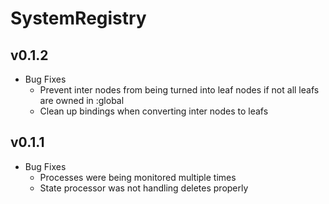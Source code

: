 # SystemRegistry

## v0.1.2
  * Bug Fixes
    * Prevent inter nodes from being turned into leaf nodes if not all leafs are owned in :global
    * Clean up bindings when converting inter nodes to leafs
## v0.1.1
  * Bug Fixes
    * Processes were being monitored multiple times
    * State processor was not handling deletes properly
